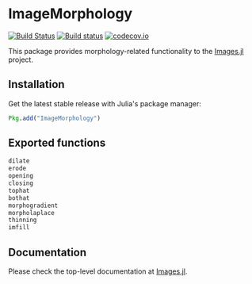 # ImageMorphology

[![Build Status](https://travis-ci.org/JuliaImages/ImageMorphology.jl.svg?branch=master)](https://travis-ci.org/JuliaImages/ImageMorphology.jl)
[![Build status](https://ci.appveyor.com/api/projects/status/github/JuliaImages/ImageMorphology.jl?branch=master&svg=true)](https://ci.appveyor.com/project/kmsquire/imagemorphology-jl/branch/master)
[![codecov.io](http://codecov.io/github/JuliaImages/ImageMorphology.jl/coverage.svg?branch=master)](http://codecov.io/github/JuliaImages/ImageMorphology.jl?branch=master)

This package provides morphology-related functionality to the [Images.jl](https://github.com/JuliaImages/Images.jl) project.

## Installation

Get the latest stable release with Julia's package manager:

```julia
Pkg.add("ImageMorphology")
```

## Exported functions

```julia
dilate
erode
opening
closing
tophat
bothat
morphogradient
morpholaplace
thinning
imfill
```

## Documentation

Please check the top-level documentation at [Images.jl](https://github.com/JuliaImages/Images.jl).
